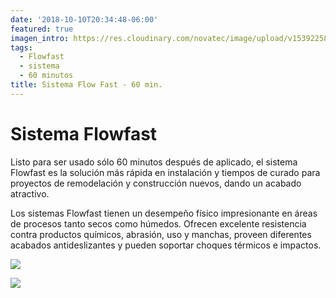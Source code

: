 ```yaml
---
date: '2018-10-10T20:34:48-06:00'
featured: true
imagen_intro: https://res.cloudinary.com/novatec/image/upload/v1539225871/pisos.jpg
tags:
  - Flowfast
  - sistema
  - 60 minutos
title: Sistema Flow Fast - 60 min.
---
```






# Sistema Flowfast 

Listo para ser usado sólo 60 minutos después de aplicado, el sistema Flowfast es la solución más rápida en instalación y tiempos de curado para proyectos de remodelación y construcción nuevos, dando un acabado atractivo. 

Los sistemas Flowfast tienen un desempeño físico impresionante en áreas de procesos tanto secos como húmedos. Ofrecen excelente resistencia contra productos químicos, abrasión, uso y manchas, proveen diferentes acabados antideslizantes y pueden soportar choques térmicos e impactos.

![](https://res.cloudinary.com/novatec/v1539225691/flowfast.jpg)

![](https://res.cloudinary.com/novatec/v1539225773/colores.jpg)
